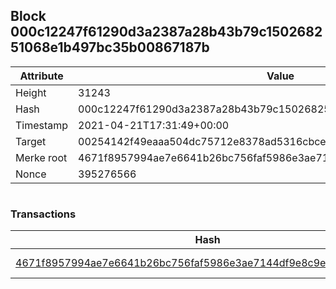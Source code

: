 ## Block 000c12247f61290d3a2387a28b43b79c150268251068e1b497bc35b00867187b

Attribute | Value
--- | ---
Height | 31243
Hash | 000c12247f61290d3a2387a28b43b79c150268251068e1b497bc35b00867187b
Timestamp | 2021-04-21T17:31:49+00:00
Target | 00254142f49eaaa504dc75712e8378ad5316cbcead634704b3734b6271167cc4
Merke root | 4671f8957994ae7e6641b26bc756faf5986e3ae7144df9e8c9ebf070be2215ff
Nonce | 395276566

```

```

### Transactions

Hash | Amount
--- | ---
[4671f8957994ae7e6641b26bc756faf5986e3ae7144df9e8c9ebf070be2215ff](4671f8957994ae7e6641b26bc756faf5986e3ae7144df9e8c9ebf070be2215ff.md) | 10.00000000 SKEPTI 
